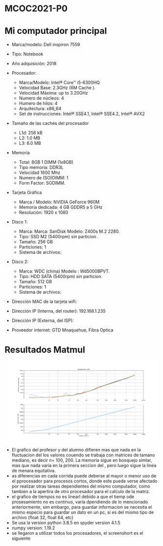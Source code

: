 # MCOC2021-P0

# Mi computador principal

* Marca/modelo: Dell inspiron 7559
* Tipo: Notebook
* Año adquisición: 2018
* Procesador:
  * Marca/Modelo: Intel® Core™ i5-6300HQ
  * Velocidad Base: 2.3GHz (6M Cache ).
  * Velocidad Máxima: up to 3.20GHz
  * Numero de núcleos: 4 
  * Humero de hilos: 4
  * Arquitectura: x86_64
  * Set de instrucciones: Intel® SSE4.1, Intel® SSE4.2, Intel® AVX2
* Tamaño de las cachés del procesador
  * L1d: 256 kB
  * L2: 1.0 MB
  * L3: 6.0 MB
* Memoria 
  * Total: 8GB 1 DIMM (1x8GB) 
  * Tipo memoria: DDR3L
  * Velocidad 1600 Mhz
  * Numero de (SO)DIMM: 1
  * Form Factor: SODIMM.
* Tarjeta Gráfica
  * Marca / Modelo: NVIDIA GeForce 960M
  * Memoria dedicada: 4 GB GDDR5 a 5 GHz
  * Resolución: 1920 x 1080
* Disco 1: 
  * Marca: Marca: SanDisk Modelo: Z400s M.2 2280.
  * Tipo: SSD M2  (5400rpm) sin particion .
  * Tamaño: 256 GB
  * Particiones: 1
  * Sistema de archivos: 
* Disco 2: 
  * Marca: WDC (china) Modelo : Wd5000BPVT.
  * Tipo: HDD SATA (5400rpm) sin particion.
  * Tamaño: 512 GB
  * Particiones: 1
  * Sistema de archivos: 

  
* Dirección MAC de la tarjeta wifi: 
* Dirección IP (Interna, del router): 192.168.1.235
* Dirección IP (Externa, del ISP): 
* Proveedor internet: GTD Mnaquehue, Fibra Optica



# Resultados Matmul
![grafico](https://github.com/TomasSchilling/MCOC2021-P0/blob/main/Graficos%20trabajo%20matmul.png)
* El grafico del profesor y del alumno difieren mas que nada en la fluctuacion del los valores couendo se trabaja con matrices de tamano mediano, es decir n= 100, 200.
La memoria sigue en bosquejo simlar, mas que nada varia en la primera seccion del , pero luego sigue la linea de menara equitativa.
* as diferencias en cada corrida puede deberse al mayor o menor uso de el pprocesador para procesos cortos, donde este puede verse afectado por realizar otras tareas dependientes del mismo computador, como tambien a la apertira de otro procesador para el calculo de la matriz.
* el grafico de tiempos no es linearl debido a que el tiemp ode prosesamiento no es continuo, varia dpendiendo de lo mencionado anteriormente, sim embargo, para guardar informacion se necesita el mismo especio para guardar un dato en un pc, si es del mismo tipo de archivo (float 32, float 64, etc)
* Se usa la version python 3.8.5 en spyder version 4.1.5
* numpy version: 1.19.2
* se llegaron a utilizar todos los procesadores, el screenshort es el siguiente
